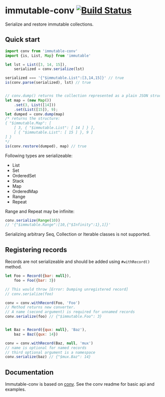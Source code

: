 # immutable-conv [![Build Status](https://travis-ci.org/thaumant/immutable-conv.svg?branch=master)](https://travis-ci.org/thaumant/immutable-conv)

Serialize and restore immutable collections.

## Quick start
```javascript
import conv from 'immutable-conv'
import {is, List, Map} from 'immutable'

let lst = List([3, 14, 15]),
    serialized = conv.serialize(lst)

serialized === '{"$immutable.List":[3,14,15]}' // true
is(conv.parse(serialized), lst) // true


// conv.dump() returns the collection represented as a plain JSON structure
let map = (new Map())
    .set(3, List([14]))
    .set(List([15]), 9);
let dumped = conv.dump(map)
/* returns the structure:
{ "$immutable.Map": [
    [ 3, { "$immutable.List": [ 14 ] } ],
    [ { "$immutable.List": [ 15 ] }, 9 ]
] }
*/
is(conv.restore(dumped), map) // true

```

Following types are serializeable:
- List
- Set
- OrderedSet
- Stack
- Map
- OrderedMap
- Range
- Repeat

Range and Repeat may be infinite:
```javascript
conv.serialize(Range(10))
// '{"$immutable.Range":[10,{"$Infinity":1},1]}'
```

Serializing arbitrary Seq, Collection or Iterable classes is not supported.

## Registering records
Records are not serializeable and should be added using `#withRecord()` method.
```javascript
let Foo = Record({bar: null}),
    foo = Foo({bar: 3})

// This would throw [Error: Dumping unregistered record]
// conv.serialize(foo)

conv = conv.withRecord(Foo, 'Foo')
// Method returns new converter.
// A name (second argument) is required for unnamed records
conv.serialize(foo) // {"$immutable.Foo": 3}


let Baz = Record({qux: null}, 'Baz'),
    baz = Baz({qux: 14})

conv = conv.withRecord(Baz, null, 'mux')
// name is optional for named records
// third optional argument is a namespace
conv.serialize(baz) // {"$mux.Baz": 14}
```

## Documentation
Immutable-conv is based on [conv](https://github.com/thaumant/conv). See the conv readme for basic api and examples.
